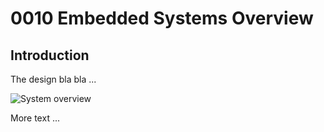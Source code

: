 0010 Embedded Systems Overview
==============================

Introduction
------------
The design bla bla ...


![System overview](embedded-system-overview.svg)


More text ...

